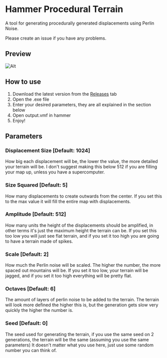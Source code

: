 # Hammer Procedural Terrain
A tool for generating procedurally generated displacements using Perlin Noise.

Please create an issue if you have any problems.

## Preview
![Alt](https://grust.co/new/cdn/hammer-procgen.gif)

## How to use
1. Download the latest version from the [Releases](https://github.com/Down-s/hammer-procedural-terrain/releases/tag/Release) tab
2. Open the .exe file
3. Enter your desired parameters, they are all explained in the section below
4. Open output.vmf in hammer
5. Enjoy!

## Parameters
### Displacement Size [Default: 1024]
How big each displacement will be, the lower the value, the more detailed your terrain will be.
I don't suggest making this below 512 if you are filling your map up, unless you have a supercomputer.

### Size Squared [Default: 5]
How many displacements to create outwards from the center. If you set this to the max value it will fill the entire map with displacements.

### Amplitude [Default: 512]
How many units the height of the displacements should be amplified, in other terms it's just the maximum height the terrain can be.
If you set this too low you will just see flat terrain, and if you set it too high you are going to have a terrain made of spikes.

### Scale [Default: 2]
How much the Perlin noise will be scaled. The higher the number, the more spaced out mountains will be.
If you set it too low, your terrain will be jagged, and if you set it too high everything will be pretty flat.

### Octaves [Default: 6]
The amount of layers of perlin noise to be added to the terrain.
The terrain will look more defined the higher this is, but the generation gets slow very quickly the higher the number is.

### Seed [Default: 0]
The seed used for generating the terrain, if you use the same seed on 2 generations, the terrain will be the same (assuming you use the same parameters)
It doesn't matter what you use here, just use some random number you can think of.
